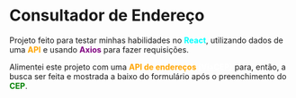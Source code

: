 <h1>Consultador de Endereço</h1>

<p>
Projeto feito para testar minhas habilidades no <b style='color: cyan'>React</b>, utilizando dados de uma <b style='color: orange'>API</b> e usando <b style='color: purple'>Axios</b> para fazer requisições.<br></p>

<p>Alimentei este projeto com uma <b style='color: orange'>API de endereços <a href='https://viacep.com.br/' style='color: white'>(ViaCEP)</a></b> para, então, a busca ser feita e mostrada a baixo do formulário após o preenchimento do <b style='color: green'>CEP</b>.
</p>